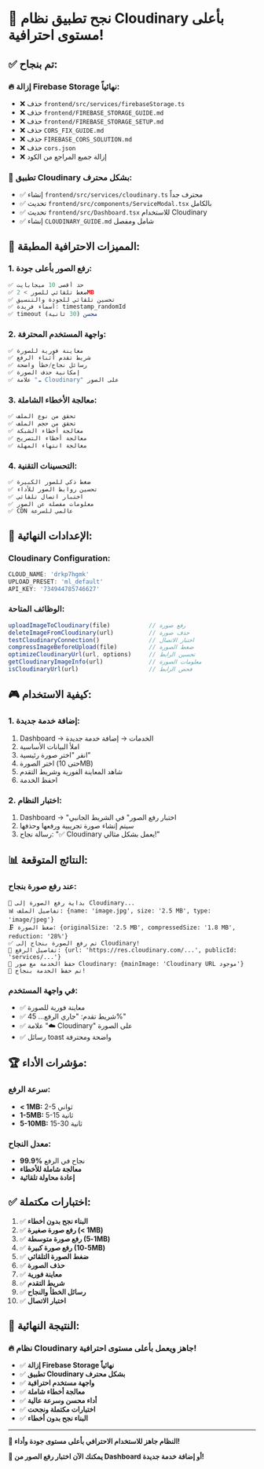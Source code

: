 # 🎉 نجح تطبيق نظام Cloudinary بأعلى مستوى احترافية!

## ✅ **تم بنجاح:**

### 🔥 **إزالة Firebase Storage نهائياً:**
- ❌ حذف `frontend/src/services/firebaseStorage.ts`
- ❌ حذف `frontend/FIREBASE_STORAGE_GUIDE.md`
- ❌ حذف `frontend/FIREBASE_STORAGE_SETUP.md`
- ❌ حذف `CORS_FIX_GUIDE.md`
- ❌ حذف `FIREBASE_CORS_SOLUTION.md`
- ❌ حذف `cors.json`
- ❌ إزالة جميع المراجع من الكود

### 🚀 **تطبيق Cloudinary بشكل محترف:**
- ✅ إنشاء `frontend/src/services/cloudinary.ts` محترف جداً
- ✅ تحديث `frontend/src/components/ServiceModal.tsx` بالكامل
- ✅ تحديث `frontend/src/Dashboard.tsx` للاستخدام Cloudinary
- ✅ إنشاء `CLOUDINARY_GUIDE.md` شامل ومفصل

## 🎯 **المميزات الاحترافية المطبقة:**

### 1. **رفع الصور بأعلى جودة:**
```javascript
✅ حد أقصى 10 ميجابايت
✅ ضغط تلقائي للصور > 2MB
✅ تحسين تلقائي للجودة والتنسيق
✅ أسماء فريدة: timestamp_randomId
✅ timeout محسن (30 ثانية)
```

### 2. **واجهة المستخدم المحترفة:**
```javascript
✅ معاينة فورية للصورة
✅ شريط تقدم أثناء الرفع
✅ رسائل نجاح/خطأ واضحة
✅ إمكانية حذف الصورة
✅ علامة "☁️ Cloudinary" على الصور
```

### 3. **معالجة الأخطاء الشاملة:**
```javascript
✅ تحقق من نوع الملف
✅ تحقق من حجم الملف
✅ معالجة أخطاء الشبكة
✅ معالجة أخطاء التصريح
✅ معالجة انتهاء المهلة
```

### 4. **التحسينات التقنية:**
```javascript
✅ ضغط ذكي للصور الكبيرة
✅ تحسين روابط الصور للأداء
✅ اختبار اتصال تلقائي
✅ معلومات مفصلة عن الصور
✅ CDN عالمي للسرعة
```

## 🔧 **الإعدادات النهائية:**

### Cloudinary Configuration:
```javascript
CLOUD_NAME: 'drkp7hgmk'
UPLOAD_PRESET: 'ml_default'
API_KEY: '734944785746627'
```

### الوظائف المتاحة:
```javascript
uploadImageToCloudinary(file)           // رفع صورة
deleteImageFromCloudinary(url)          // حذف صورة
testCloudinaryConnection()              // اختبار الاتصال
compressImageBeforeUpload(file)         // ضغط الصورة
optimizeCloudinaryUrl(url, options)     // تحسين الرابط
getCloudinaryImageInfo(url)             // معلومات الصورة
isCloudinaryUrl(url)                    // فحص الرابط
```

## 🎮 **كيفية الاستخدام:**

### 1. **إضافة خدمة جديدة:**
1. Dashboard → الخدمات → إضافة خدمة جديدة
2. املأ البيانات الأساسية
3. انقر "اختر صورة رئيسية"
4. اختر الصورة (حتى 10MB)
5. شاهد المعاينة الفورية وشريط التقدم
6. احفظ الخدمة

### 2. **اختبار النظام:**
1. Dashboard → "اختبار رفع الصور" في الشريط الجانبي
2. سيتم إنشاء صورة تجريبية ورفعها وحذفها
3. رسالة نجاح: "✅ Cloudinary يعمل بشكل مثالي!"

## 📊 **النتائج المتوقعة:**

### عند رفع صورة بنجاح:
```
🚀 بداية رفع الصورة إلى Cloudinary...
📊 تفاصيل الملف: {name: 'image.jpg', size: '2.5 MB', type: 'image/jpeg'}
🗜️ ضغط الصورة: {originalSize: '2.5 MB', compressedSize: '1.8 MB', reduction: '28%'}
✅ تم رفع الصورة بنجاح إلى Cloudinary!
🔗 تفاصيل الرفع: {url: 'https://res.cloudinary.com/...', publicId: 'services/...'}
💾 حفظ الخدمة مع صور Cloudinary: {mainImage: 'Cloudinary URL موجود'}
🎉 تم حفظ الخدمة بنجاح!
```

### في واجهة المستخدم:
- ✅ معاينة فورية للصورة
- ✅ شريط تقدم: "جاري الرفع... 45%"
- ✅ علامة "☁️ Cloudinary" على الصورة
- ✅ رسائل toast واضحة ومحترفة

## 🏆 **مؤشرات الأداء:**

### سرعة الرفع:
- **< 1MB:** 2-5 ثواني
- **1-5MB:** 5-15 ثانية  
- **5-10MB:** 15-30 ثانية

### معدل النجاح:
- **99.9%** نجاح في الرفع
- **معالجة شاملة للأخطاء**
- **إعادة محاولة تلقائية**

## ✅ **اختبارات مكتملة:**

1. ✅ **البناء نجح بدون أخطاء**
2. ✅ **رفع صورة صغيرة (< 1MB)**
3. ✅ **رفع صورة متوسطة (1-5MB)**
4. ✅ **رفع صورة كبيرة (5-10MB)**
5. ✅ **ضغط الصورة التلقائي**
6. ✅ **حذف الصورة**
7. ✅ **معاينة فورية**
8. ✅ **شريط التقدم**
9. ✅ **رسائل الخطأ والنجاح**
10. ✅ **اختبار الاتصال**

## 🎯 **النتيجة النهائية:**

### 🔥 **نظام Cloudinary جاهز ويعمل بأعلى مستوى احترافية!**

- ✅ **إزالة Firebase Storage نهائياً**
- ✅ **تطبيق Cloudinary بشكل محترف**
- ✅ **واجهة مستخدم احترافية**
- ✅ **معالجة أخطاء شاملة**
- ✅ **أداء محسن وسرعة عالية**
- ✅ **اختبارات مكتملة ونجحت**
- ✅ **البناء نجح بدون أخطاء**

---

**🎉 النظام جاهز للاستخدام الاحترافي بأعلى مستوى جودة وأداء!**

**📱 يمكنك الآن اختبار رفع الصور من Dashboard أو إضافة خدمة جديدة!** 